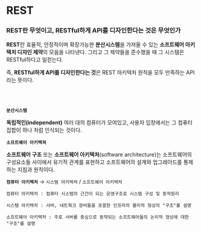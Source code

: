 # REST

### REST란 무엇이고, RESTful하게 API를 디자인한다는 것은 무엇인가

**REST**란 효율적, 안정적이며 확장가능한 **분산시스템**을 가져올 수 있는 **소프트웨어 아키텍처 디자인 제약**의 모음을 나타낸다. 그리고 그 제약들을 준수했을 때 그 시스템은 RESTful하다고 일컫는다.

즉, **RESTful하게 API를 디자인한다는 것**은 REST 아키텍처 원칙을 모두 만족하는 API라는 뜻이다.

<br/>
<br/>
<aside> 

**`분산시스템`**

**독립적인(independent)** 여러 대의 컴퓨터가 모여있고, 사용자 입장에서는 그 컴퓨터 집합이 하나 처럼 인식되는 것이다.


**`소프트웨어 아키텍쳐`**

**소프트웨어 구조** 또는 **소프트웨어 아키텍처**(software architecture)는 소프트웨어의 구성요소들 사이에서 유기적 관계를 표현하고 소프트웨어의 설계와 업그레이드를 통제하는 지침과 원칙이다. 



**`컴퓨터 아키텍처`** → `시스템 아키텍처` / `소프트웨어 아키텍처`

    컴퓨터 아키텍처 : 컴퓨터 시스템의 근간이 되는 운영구조로 시스템 구성 및 동작원리

    시스템 아키텍처 : 서버, 네트웍크 장비들을 포괄한 인프라의 물리적 형상의 "구조"를 설명

    소프트웨어 아키텍처 : 주로 서버를 중심으로 동작되는 소프트웨어들의 논리적 형상에 대한 "구조"를 설명

</aside>